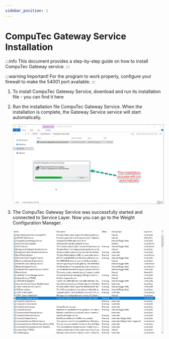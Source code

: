 ```yaml
---
sidebar_position: 1
---
```


# CompuTec Gateway Service Installation

:::info
    This document provides a step-by-step guide on how to install CompuTec Gateway service.
:::

:::warning
    Important! For the program to work properly, configure your firewall to make the 54001 port available.
:::

1. To install CompuTec Gateway Service, download and run its installation file - you can find it here
2. Run the installation file CompuTec Gateway Service. When the installation is complete, the Gateway Service service will start automatically.

    ![Proxy](./media/proxy-1.webp)
3. The CompuTec Gateway Service was successfully started and connected to Service Layer. Now you can go to the Weight Configuration Manager.

    ![Services](./media/services.webp)
